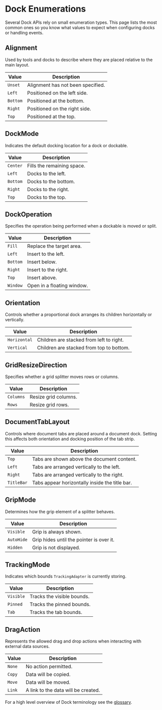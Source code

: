 # Dock Enumerations

Several Dock APIs rely on small enumeration types. This page lists the most common ones so you know what values to expect when configuring docks or handling events.

## Alignment

Used by tools and docks to describe where they are placed relative to the main layout.

| Value | Description |
| ----- | ----------- |
| `Unset` | Alignment has not been specified. |
| `Left` | Positioned on the left side. |
| `Bottom` | Positioned at the bottom. |
| `Right` | Positioned on the right side. |
| `Top` | Positioned at the top. |

## DockMode

Indicates the default docking location for a dock or dockable.

| Value | Description |
| ----- | ----------- |
| `Center` | Fills the remaining space. |
| `Left` | Docks to the left. |
| `Bottom` | Docks to the bottom. |
| `Right` | Docks to the right. |
| `Top` | Docks to the top. |

## DockOperation

Specifies the operation being performed when a dockable is moved or split.

| Value | Description |
| ----- | ----------- |
| `Fill` | Replace the target area. |
| `Left` | Insert to the left. |
| `Bottom` | Insert below. |
| `Right` | Insert to the right. |
| `Top` | Insert above. |
| `Window` | Open in a floating window. |

## Orientation

Controls whether a proportional dock arranges its children horizontally or vertically.

| Value | Description |
| ----- | ----------- |
| `Horizontal` | Children are stacked from left to right. |
| `Vertical` | Children are stacked from top to bottom. |

## GridResizeDirection

Specifies whether a grid splitter moves rows or columns.

| Value | Description |
| ----- | ----------- |
| `Columns` | Resize grid columns. |
| `Rows` | Resize grid rows. |

## DocumentTabLayout

Controls where document tabs are placed around a document dock. Setting this affects both orientation and docking position of the tab strip.

| Value | Description |
| ----- | ----------- |
| `Top` | Tabs are shown above the document content. |
| `Left` | Tabs are arranged vertically to the left. |
| `Right` | Tabs are arranged vertically to the right. |
| `TitleBar` | Tabs appear horizontally inside the title bar. |

## GripMode

Determines how the grip element of a splitter behaves.

| Value | Description |
| ----- | ----------- |
| `Visible` | Grip is always shown. |
| `AutoHide` | Grip hides until the pointer is over it. |
| `Hidden` | Grip is not displayed. |

## TrackingMode

Indicates which bounds `TrackingAdapter` is currently storing.

| Value | Description |
| ----- | ----------- |
| `Visible` | Tracks the visible bounds. |
| `Pinned` | Tracks the pinned bounds. |
| `Tab` | Tracks the tab bounds. |

## DragAction

Represents the allowed drag and drop actions when interacting with external data sources.

| Value | Description |
| ----- | ----------- |
| `None` | No action permitted. |
| `Copy` | Data will be copied. |
| `Move` | Data will be moved. |
| `Link` | A link to the data will be created. |

For a high level overview of Dock terminology see the [glossary](dock-glossary.md).
